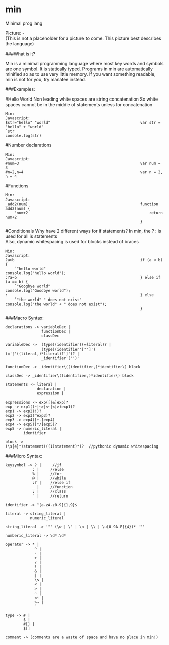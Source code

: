 min
===

Minimal prog lang

Picture: -  
    (This is not a placeholder for a picture to come. This picture best describes the language)  

###What is it?  

Min is a minimal programming language where most key words and symbols are one symbol. It is statically typed. Programs in min are automatically minified so as to use very little memory. If you want something readable, min is not for you, try manatee instead.


###Examples:

#Hello World
Non leading white spaces are string concatenation 
So white spaces cannot be in the middle of statements unless for concatenation
```
Min:                                                        Javascript:
$str="hello" "world"                                        var str = "hello" + "world"
`str                                                        console.log(str)
```
  

#Number declarations
```
Min:                                                        Javascript:
#num=3                                                      var num = 3
#n=2,n=4                                                    var n = 2, n = 4 
```

#Functions
```
Min:                                                        Javascript:
_add2(num)                                                  function add2(num) {
    'num+2                                                      return num+2
                                                            }
```



#Conditionals
Why have 2 different ways for if statements? In min, the ? : is used for all is statements  
Also, dynamic whitespacing is used for blocks instead of braces
```
Min:                                                        Javascript:
?a>b                                                        if (a < b) {  
    `"hello world"                                          console.log("hello world");  
:?a~b                                                       } else if (a == b) { 
    `"Googbye world"                                        console.log("Goodbye world"); 
:                                                           } else 
    `"the world" " does not exist"                          console.log("the world" + " does not exist");
                                                            }
``` 


 
###Macro Syntax:

```
declarations -> variableDec |  
                functionDec |  
                classDec  
                
variableDec ->  (type)(identifier)(=literal)? |  
                (type)(identifier'['']')(='['((literal,)*literal)?']')? |  
                _identifier'('')'  
                
functionDec -> _identifier\((identifier,)*identifier\) block

classDec -> _identifier\((identifier,)*identifier\) block
                
statements -> literal |  
              declaration |   
              expression |  
              
expressions -> exp([|&]exp)?  
exp -> exp1((~|~>|<~|<|>)exp1)?  
exp1 -> exp2(!)?  
exp2 -> exp3(^exp3)?  
exp3 -> exp4([+-]exp4)  
exp4 -> exp5([*/]exp5)?  
exp5 -> numeric_literal |
        identifier

block -> 
(\s{4}*)statement(((1)statement)*)?  //pythonic dynamic whitespacing  
```


###Micro Syntax:  
```
keysymbol -> ? |     //if  
            : |     //else  
            % |     //for
            @ |     //while  
            :? |    //else if  
            _ |     //function 
            ; |     //class
            ` |     //return 
            
identifier -> ^[a-zA-z0-9]{1,9}$  

literal -> string_literal |
           numeric_literal
           
string_literal -> '"' (\w | \" | \n | \\ | \u[0-9A-F]{4})* '"'  

numberic_literal -> \d*.\d*  

operator -> * |  
             ^ |  
             - |  
             + |  
             / |  
             ! |
             & |
             | |
             \s |  
             < |  
             > |  
             ~ |  
             <~ |  
             >~ |  
             `  
             
type -> # |  
        $ |  
        #[] |
        $[]
        
comment -> (comments are a waste of space and have no place in min!)  
```




